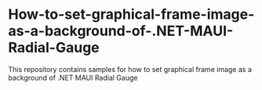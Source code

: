 # How-to-set-graphical-frame-image-as-a-background-of-.NET-MAUI-Radial-Gauge
This repository contains samples for how to set graphical frame image as a background of .NET MAUI Radial Gauge

